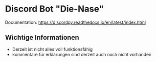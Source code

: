 # Discord Bot "Die-Nase"

Documentation: https://discordpy.readthedocs.io/en/latest/index.html


## Wichtige Informationen

- Derzeit ist nicht alles voll funktionsfähig
- kommentare für erklärungen sind derzeit auch noch nicht vorhanden 
